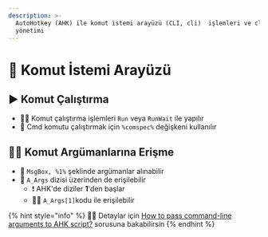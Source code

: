 ```yaml
---
description: >-
  AutoHotkey (AHK) ile komut istemi arayüzü (CLI, cli)  işlemleri ve cli
  yönetimi
---
```


# 🖤 Komut İstemi Arayüzü

## ▶️ Komut Çalıştırma

* 🏃‍♂️ Komut çalıştırma işlemleri `Run` veya `RunWait` ile yapılır
* 💎 Cmd komutu çalıştırmak için  `%comspec%` değişkeni kullanılır

## 👨‍💼 Komut Argümanlarına Erişme

* 🔌 `MsgBox, %1%` şeklinde argümanlar alınabilir
* 🚅 `A_Args` dizisi üzerinden de erişilebilir
  * ❗ AHK'de diziler **1**'den başlar
  * 👮‍♂️ `A_Args[1]`kodu ile erişilebilir

{% hint style="info" %}
‍🧙‍♂ Detaylar için [How to pass command-line arguments to AHK script?](https://superuser.com/a/1401837/1046035) sorusuna bakabilirsin
{% endhint %}



